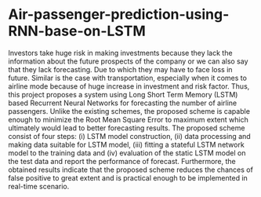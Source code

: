 # Air-passenger-prediction-using-RNN-base-on-LSTM

Investors take huge risk in making investments because they lack the
information about the future prospects of the company or we can also say that
they lack forecasting. Due to which they may have to face loss in future. Similar
is the case with transportation, especially when it comes to airline mode
because of huge increase in investment and risk factor. Thus, this project
proposes a system using Long Short Term Memory (LSTM) based Recurrent
Neural Networks for forecasting the number of airline passengers. Unlike the
existing schemes, the proposed scheme is capable enough to minimize the
Root Mean Square Error to maximum extent which ultimately would lead to
better forecasting results. The proposed scheme consist of four steps: (i) LSTM
model construction, (ii) data processing and making data suitable for LSTM
model, (iii) fitting a stateful LSTM network model to the training data and (iv)
evaluation of the static LSTM model on the test data and report the
performance of forecast. Furthermore, the obtained results indicate that the
proposed scheme reduces the chances of false positive to great extent and is
practical enough to be implemented in real-time scenario.
